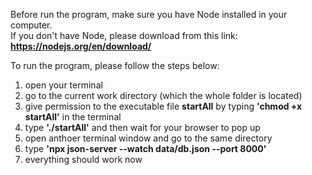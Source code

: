 Before run the program, make sure you have Node installed in your computer.  
If you don't have Node, please download from this link: **https://nodejs.org/en/download/**
  
To run the program, please follow the steps below:     
1. open your terminal
2. go to the current work directory (which the whole folder is located)
3. give permission to the executable file **startAll** by typing **'chmod +x startAll'** in the terminal
4. type **'./startAll'** and then wait for your browser to pop up
5. open anthoer terminal window and go to the same directory
6. type **'npx json-server --watch data/db.json --port 8000'**
7. everything should work now